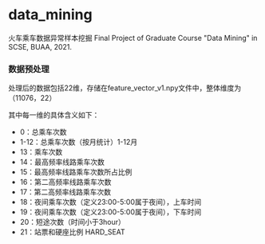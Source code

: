 # data_mining

火车乘车数据异常样本挖掘
Final Project of Graduate Course "Data Mining" in SCSE, BUAA, 2021.

### 数据预处理

处理后的数据包括22维，存储在feature_vector_v1.npy文件中，整体维度为（11076，22）

其中每一维的具体含义如下：

- 0：总乘车次数
- 1-12：总乘车次数（按月统计）1-12月
- 13：乘车次数
- 14：最高频率线路乘车次数
- 15：最高频率线路乘车次数所占比例
- 16：第二高频率线路乘车次数
- 17：第二高频率线路乘车次数
- 18：夜间乘车次数（定义23:00-5:00属于夜间），上车时间
- 19：夜间乘车次数（定义23:00-5:00属于夜间），下车时间
- 20：短途次数（时间小于3hour）
- 21：站票和硬座比例 HARD_SEAT





